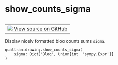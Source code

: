 # show_counts_sigma


<table class="tfo-notebook-buttons tfo-api nocontent" align="left">
<td>
  <a target="_blank" href="https://github.com/quantumlib/cirq-qubitization/blob/main/qualtran/drawing/_show_funcs.py#L61-L63">
    <img src="https://www.tensorflow.org/images/GitHub-Mark-32px.png" />
    View source on GitHub
  </a>
</td>
</table>



Display nicely formatted bloq counts sums `sigma`.


<pre class="devsite-click-to-copy prettyprint lang-py tfo-signature-link">
<code>qualtran.drawing.show_counts_sigma(
    sigma: Dict['Bloq', Union[int, 'sympy.Expr']]
)
</code></pre>



<!-- Placeholder for "Used in" -->

